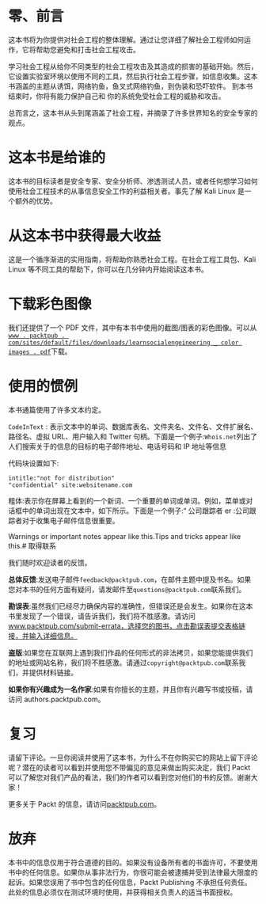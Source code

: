 # 零、前言

这本书将为你提供对社会工程的整体理解。通过让您详细了解社会工程师如何运作，它将帮助您避免和打击社会工程攻击。

学习社会工程从给你不同类型的社会工程攻击及其造成的损害的基础开始。然后，它设置实验室环境以使用不同的工具，然后执行社会工程步骤，如信息收集。这本书涵盖的主题从诱饵，网络钓鱼，鱼叉式网络钓鱼，到伪装和恐吓软件。 到本书结束时，你将有能力保护自己和
你的系统免受社会工程的威胁和攻击。

总而言之，这本书从头到尾涵盖了社会工程，并摘录了许多世界知名的安全专家的观点。

# 这本书是给谁的

这本书的目标读者是安全专家、安全分析师、渗透测试人员，或者任何想学习如何使用社会工程技术的从事信息安全工作的利益相关者。事先了解 Kali Linux 是一个额外的优势。

# 从这本书中获得最大收益

这是一个循序渐进的实用指南，将帮助你熟悉社会工程。在社会工程工具包、Kali Linux 等不同工具的帮助下，你可以在几分钟内开始阅读这本书。

# 下载彩色图像

我们还提供了一个 PDF 文件，其中有本书中使用的截图/图表的彩色图像。可以从[`www . packtpub . com/sites/default/files/downloads/learnsocialengeineering _ color images . pdf`](https://www.packtpub.com/sites/default/files/downloads/LearnSocialEngineering_ColorImages.pdf)下载。

# 使用的惯例

本书通篇使用了许多文本约定。

`CodeInText` : 表示文本中的单词、数据库表名、文件夹名、文件名、文件扩展名、路径名、虚拟 URL、用户输入和 Twitter 句柄。下面是一个例子:`Whois.net`列出了人们搜索关于的信息的目标的电子邮件地址、电话号码和 IP 地址等信息

代码块设置如下:

```
intitle:"not for distribution" 
"confidential" site:websitename.com
```

粗体:表示你在屏幕上看到的一个新词、一个重要的单词或单词。例如，菜单或对话框中的单词出现在文本中，如下所示。下面是一个例子:“ 公司跟踪者 er :公司跟踪者对于收集电子邮件信息很重要。

Warnings or important notes appear like this.Tips and tricks appear like this.# 取得联系

我们随时欢迎读者的反馈。

**总体反馈**:发送电子邮件`feedback@packtpub.com`，在邮件主题中提及书名。如果您对本书的任何方面有疑问，请发邮件至`questions@packtpub.com`联系我们。

**勘误表**:虽然我们已经尽力确保内容的准确性，但错误还是会发生。如果你在这本书里发现了一个错误，请告诉我们，我们将不胜感激。请访问 www.packtpub.com/submit-errata，选择您的图书，点击勘误表提交表格链接，并输入详细信息。

**盗版**:如果您在互联网上遇到我们作品的任何形式的非法拷贝，如果您能提供我们的地址或网站名称，我们将不胜感激。请通过`copyright@packtpub.com`联系我们，并提供材料链接。

**如果你有兴趣成为一名作家**:如果有你擅长的主题，并且你有兴趣写书或投稿，请访问 authors.packtpub.com。

# 复习

请留下评论。一旦你阅读并使用了这本书，为什么不在你购买它的网站上留下评论呢？潜在的读者可以看到并使用您不带偏见的意见来做出购买决定，我们 Packt 可以了解您对我们产品的看法，我们的作者可以看到您对他们的书的反馈。谢谢大家！

更多关于 Packt 的信息，请访问[packtpub.com](https://www.packtpub.com/)。

# 放弃

本书中的信息仅用于符合道德的目的。如果没有设备所有者的书面许可，不要使用书中的任何信息。如果你从事非法行为，你很可能会被逮捕并受到法律最大限度的起诉。如果您误用了书中包含的任何信息，Packt Publishing 不承担任何责任。此处的信息必须仅在测试环境时使用，并获得相关负责人的适当书面授权。

